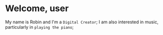 # Welcome, user

My name is Robin and I'm a ```Digital Creator```;
I am also interested in music, particularly in ```playing the piano```;
